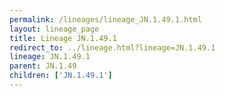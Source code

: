 ```yaml
---
permalink: /lineages/lineage_JN.1.49.1.html
layout: lineage_page
title: Lineage JN.1.49.1
redirect_to: ../lineage.html?lineage=JN.1.49.1
lineage: JN.1.49.1
parent: JN.1.49
children: ['JN.1.49.1']
---
```

